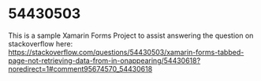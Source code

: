 # 54430503
This is a sample Xamarin Forms Project to assist answering the question on stackoverflow here: 
https://stackoverflow.com/questions/54430503/xamarin-forms-tabbed-page-not-retrieving-data-from-in-onappearing/54430618?noredirect=1#comment95674570_54430618
